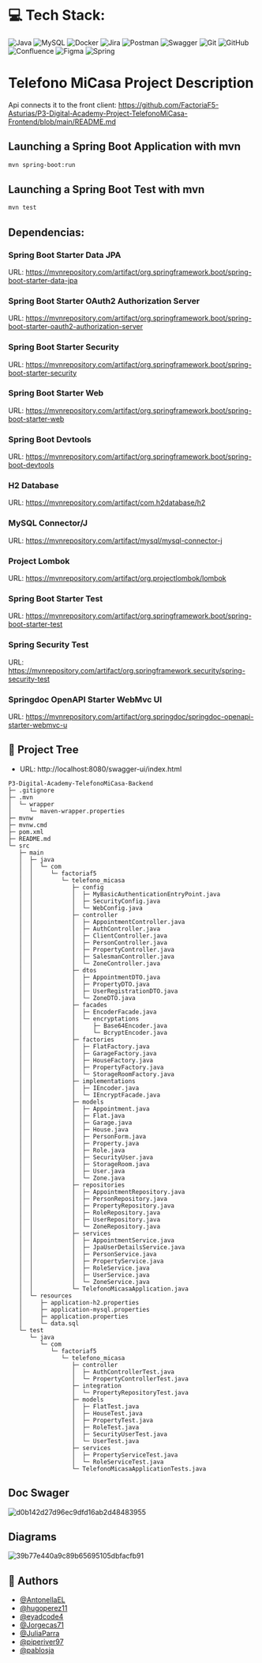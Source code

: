 
# 💻 Tech Stack:
![Java](https://img.shields.io/badge/java-%23ED8B00.svg?style=for-the-badge&logo=openjdk&logoColor=white) ![MySQL](https://img.shields.io/badge/mysql-4479A1.svg?style=for-the-badge&logo=mysql&logoColor=white) ![Docker](https://img.shields.io/badge/docker-%230db7ed.svg?style=for-the-badge&logo=docker&logoColor=white) ![Jira](https://img.shields.io/badge/jira-%230A0FFF.svg?style=for-the-badge&logo=jira&logoColor=white) ![Postman](https://img.shields.io/badge/Postman-FF6C37?style=for-the-badge&logo=postman&logoColor=white) ![Swagger](https://img.shields.io/badge/-Swagger-%23Clojure?style=for-the-badge&logo=swagger&logoColor=white) ![Git](https://img.shields.io/badge/git-%23F05033.svg?style=for-the-badge&logo=git&logoColor=white) ![GitHub](https://img.shields.io/badge/github-%23121011.svg?style=for-the-badge&logo=github&logoColor=white) ![Confluence](https://img.shields.io/badge/confluence-%23172BF4.svg?style=for-the-badge&logo=confluence&logoColor=white) ![Figma](https://img.shields.io/badge/figma-%23F24E1E.svg?style=for-the-badge&logo=figma&logoColor=white)
![Spring](https://img.shields.io/badge/spring-%236DB33F.svg?style=for-the-badge&logo=spring&logoColor=white)


# Telefono MiCasa Project Description

Api connects it to the front client:
https://github.com/FactoriaF5-Asturias/P3-Digital-Academy-Project-TelefonoMiCasa-Frontend/blob/main/README.md


## Launching a Spring Boot Application with mvn 

```sh
mvn spring-boot:run
```
## Launching a Spring Boot Test with mvn 
```sh
mvn test 
```


## Dependencias: 
### Spring Boot Starter Data JPA
 URL: https://mvnrepository.com/artifact/org.springframework.boot/spring-boot-starter-data-jpa
### Spring Boot Starter OAuth2 Authorization Server
URL: https://mvnrepository.com/artifact/org.springframework.boot/spring-boot-starter-oauth2-authorization-server

### Spring Boot Starter Security
URL: https://mvnrepository.com/artifact/org.springframework.boot/spring-boot-starter-security

### Spring Boot Starter Web
URL: https://mvnrepository.com/artifact/org.springframework.boot/spring-boot-starter-web

### Spring Boot Devtools
URL: https://mvnrepository.com/artifact/org.springframework.boot/spring-boot-devtools

### H2 Database
URL: https://mvnrepository.com/artifact/com.h2database/h2

### MySQL Connector/J
URL: https://mvnrepository.com/artifact/mysql/mysql-connector-j

### Project Lombok
URL: https://mvnrepository.com/artifact/org.projectlombok/lombok

### Spring Boot Starter Test
URL: https://mvnrepository.com/artifact/org.springframework.boot/spring-boot-starter-test

### Spring Security Test
URL: https://mvnrepository.com/artifact/org.springframework.security/spring-security-test

### Springdoc OpenAPI Starter WebMvc UI
URL: https://mvnrepository.com/artifact/org.springdoc/springdoc-openapi-starter-webmvc-u


## 🌳​ Project Tree  
- URL: http://localhost:8080/swagger-ui/index.html
```
P3-Digital-Academy-TelefonoMiCasa-Backend
├─ .gitignore
├─ .mvn
│  └─ wrapper
│     └─ maven-wrapper.properties
├─ mvnw
├─ mvnw.cmd
├─ pom.xml
├─ README.md
└─ src
   ├─ main
   │  ├─ java
   │  │  └─ com
   │  │     └─ factoriaf5
   │  │        └─ telefono_micasa
   │  │           ├─ config
   │  │           │  ├─ MyBasicAuthenticationEntryPoint.java
   │  │           │  ├─ SecurityConfig.java
   │  │           │  └─ WebConfig.java
   │  │           ├─ controller
   │  │           │  ├─ AppointmentController.java
   │  │           │  ├─ AuthController.java
   │  │           │  ├─ ClientController.java
   │  │           │  ├─ PersonController.java
   │  │           │  ├─ PropertyController.java
   │  │           │  ├─ SalesmanController.java
   │  │           │  └─ ZoneController.java
   │  │           ├─ dtos
   │  │           │  ├─ AppointmentDTO.java
   │  │           │  ├─ PropertyDTO.java
   │  │           │  ├─ UserRegistrationDTO.java
   │  │           │  └─ ZoneDTO.java
   │  │           ├─ facades
   │  │           │  ├─ EncoderFacade.java
   │  │           │  └─ encryptations
   │  │           │     ├─ Base64Encoder.java
   │  │           │     └─ BcryptEncoder.java
   │  │           ├─ factories
   │  │           │  ├─ FlatFactory.java
   │  │           │  ├─ GarageFactory.java
   │  │           │  ├─ HouseFactory.java
   │  │           │  ├─ PropertyFactory.java
   │  │           │  └─ StorageRoomFactory.java
   │  │           ├─ implementations
   │  │           │  ├─ IEncoder.java
   │  │           │  └─ IEncryptFacade.java
   │  │           ├─ models
   │  │           │  ├─ Appointment.java
   │  │           │  ├─ Flat.java
   │  │           │  ├─ Garage.java
   │  │           │  ├─ House.java
   │  │           │  ├─ PersonForm.java
   │  │           │  ├─ Property.java
   │  │           │  ├─ Role.java
   │  │           │  ├─ SecurityUser.java
   │  │           │  ├─ StorageRoom.java
   │  │           │  ├─ User.java
   │  │           │  └─ Zone.java
   │  │           ├─ repositories
   │  │           │  ├─ AppointmentRepository.java
   │  │           │  ├─ PersonRepository.java
   │  │           │  ├─ PropertyRepository.java
   │  │           │  ├─ RoleRepository.java
   │  │           │  ├─ UserRepository.java
   │  │           │  └─ ZoneRepository.java
   │  │           ├─ services
   │  │           │  ├─ AppointmentService.java
   │  │           │  ├─ JpaUserDetailsService.java
   │  │           │  ├─ PersonService.java
   │  │           │  ├─ PropertyService.java
   │  │           │  ├─ RoleService.java
   │  │           │  ├─ UserService.java
   │  │           │  └─ ZoneService.java
   │  │           └─ TelefonoMicasaApplication.java
   │  └─ resources
   │     ├─ application-h2.properties
   │     ├─ application-mysql.properties
   │     ├─ application.properties
   │     └─ data.sql
   └─ test
      └─ java
         └─ com
            └─ factoriaf5
               └─ telefono_micasa
                  ├─ controller
                  │  ├─ AuthControllerTest.java
                  │  └─ PropertyControllerTest.java
                  ├─ integration
                  │  └─ PropertyRepositoryTest.java
                  ├─ models
                  │  ├─ FlatTest.java
                  │  ├─ HouseTest.java
                  │  ├─ PropertyTest.java
                  │  ├─ RoleTest.java
                  │  ├─ SecurityUserTest.java
                  │  └─ UserTest.java
                  ├─ services
                  │  ├─ PropertyServiceTest.java
                  │  └─ RoleServiceTest.java
                  └─ TelefonoMicasaApplicationTests.java

```
## Doc Swager
![d0b142d27d96ec9dfd16ab2d48483955](https://github.com/user-attachments/assets/48c47163-2c1b-4c1e-9e41-f7c18453b6b7)

## Diagrams

![39b77e440a9c89b65695105dbfacfb91](https://github.com/user-attachments/assets/aca2d965-d141-4328-8568-9c86101801e6)

## 👥​ Authors 
- [@AntonellaEL](https://github.com/AntonellaEL)
- [@hugoperez11](https://github.com/hugoperez11)
- [@eyadcode4](https://github.com/eyadcode4)
- [@Jorgecas71](https://github.com/Jorgecas71)
- [@JuliaParra](https://github.com/JuliaParra)
- [@piperiver97](https://github.com/piperiver97?tab=repositories)
- [@pablosja](https://github.com/pablosja)
